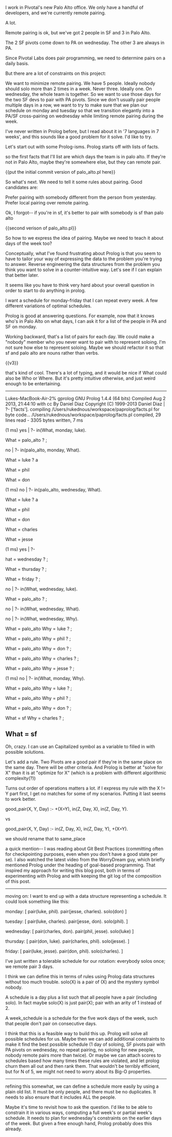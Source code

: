 I work in Pivotal's new Palo Alto office. We only have a handful of developers, and we're currently remote pairing.

A lot.

Remote pairing is ok, but we've got 2 people in SF and 3 in Palo Alto.

The 2 SF pivots come down to PA on wednesday. The other 3 are always in PA.

Since Pivotal Labs does pair programming, we need to determine pairs on a daily basis.

But there are a lot of constraints on this project:

We want to minimize remote pairing.
We have 5 people. Ideally nobody should solo more than 2 times in a week. Never three. Ideally one.
On wednesday, the whole team is together. So we want to use those days for the two SF devs to pair with PA pivots.
Since we don't usually pair people multiple days in a row, we want to try to make sure that we plan our schedule on monday and tuesday so that we transition elegantly into a PA/SF cross-pairing on wednesday while limiting remote pairing during the week.

I've never written in Prolog before, but I read about it in '7 languages in 7 weeks', and this sounds like a good problem for it solve. I'd like to try.

Let's start out with some Prolog-isms. Prolog starts off with lists of facts.

so the first facts that I'll list are which days the team is in palo alto. If they're not in Palo Alto, maybe they're somewhere else, but they can remote pair.

{{put the initial commit version of palo_alto.pl here}}

So what's next. We need to tell it some rules about pairing. Good candidates are:

Prefer pairing with somebody different from the person from yesterday.
Prefer local pairing over remote pairing.

Ok, I forgot-- if you're in sf, it's better to pair with somebody is sf than palo alto

{{second verison of palo_alto.pl}}

So how to we express the idea of pairing. Maybe we need to teach it about days of the week too?

Conceptually, what I've found frustrating about Prolog is that you seem to have to tailor your way of expressing the data to the problem you're trying to answer. Reverse engineering the data structures from the problem you think you want to solve in a counter-intuitive way. Let's see if I can explain that better later.

It seems like you have to think very hard about your overall question in order to start to do anything in prolog.

I want a schedule for monday-friday that I can repeat every week. A few different variations of optimal schedules.

Prolog is good at answering questions. For example, now that it knows who's in Palo Alto on what days, I can ask it for a list of the people in PA and SF on monday.

Working backward, that's a list of pairs for each day. We could make a "nobody" member who you never want to pair with to represent soloing. I'm not sure how else to represent soloing. Maybe we should refactor it so that sf and palo alto are nouns rather than verbs.

{{v3}}

that's kind of cool. There's a lot of typing, and it would be nice if What could also be Who or Where. But it's pretty intuitive otherwise, and just weird enough to be entertaining.

---
Lukes-MacBook-Air-2% gprolog
GNU Prolog 1.4.4 (64 bits)
Compiled Aug  2 2013, 21:44:10 with cc
By Daniel Diaz
Copyright (C) 1999-2013 Daniel Diaz
| ?- ['facts'].
compiling /Users/rukednous/workspace/paprolog/facts.pl for byte code...
/Users/rukednous/workspace/paprolog/facts.pl compiled, 29 lines read - 3305 bytes written, 7 ms

(1 ms) yes
| ?- in(What, monday, luke).

What = palo_alto ? ;

no
| ?- in(palo_alto, monday, What).

What = luke ? a

What = phil

What = don

(1 ms) no
| ?- in(palo_alto, wednesday, What).

What = luke ? a

What = phil

What = don

What = charles

What = jesse

(1 ms) yes
| ?-

hat = wednesday ? ;

What = thursday ? ;

What = friday ? ;

no
| ?- in(What, wednesday, luke).

What = palo_alto ? ;

no
| ?- in(What, wednesday, What).

no
| ?- in(What, wednesday, Why).

What = palo_alto
Why = luke ? ;

What = palo_alto
Why = phil ? ;

What = palo_alto
Why = don ? ;

What = palo_alto
Why = charles ? ;

What = palo_alto
Why = jesse ? ;

(1 ms) no
| ?- in(What, monday, Why).

What = palo_alto
Why = luke ? ;

What = palo_alto
Why = phil ? ;

What = palo_alto
Why = don ? ;

What = sf
Why = charles ? ;

What = sf
---

Oh, crazy. I can use an Capitalized symbol as a variable to filled in with possible solutions.

Let's add a rule. Two Pivots are a good pair if they're in the same place on the same day. There will be other criteria. And Prolog is better at "solve for X" than it is at "optimize for X" (which is a problem with different algorithmic complexity(?))

Turns out order of operations matters a lot. if I express my rule with the X != Y part first, I get no matches for some of my scenarios. Putting it last seems to work better.

good_pair(X, Y, Day) :- \+(X=Y), in(Z, Day, X), in(Z, Day, Y).

vs

good_pair(X, Y, Day) :- in(Z, Day, X), in(Z, Day, Y), \+(X=Y).


we should rename that to same_place

a quick mention-- I was reading about Git Best Practices (committing often for checkpointing purposes, even when you don't have a good state per se). I also watched the latest video from the WorryDream guy, which briefly mentioned Prolog under the heading of goal-based programming. That inspired my approach for writing this blog post, both in terms of experimenting with Prolog and with keeping the git log of the composition of this post.


---
moving on: I want to end up with a data structure representing a schedule. It could look something like this:

monday: [
  pair(luke, phil).
  pair(jesse, charles).
  solo(don)
]

tuesday: [
  pair(luke, charles).
  pair(jesse, don).
  solo(phil).
]

wednesday: [
  pair(charles, don).
  pair(phil, jesse).
  solo(luke)
]

thursday: [
  pair(don, luke).
  pair(charles, phil).
  solo(jesse).
]

friday: [
  pair(luke, jesse).
  pair(don, phil).
  solo(charles).
]

I've just written a tolerable schedule for our rotation: everybody solos once; we remote pair 3 days.

I think we can define this in terms of rules using Prolog data structures without too much trouble. solo(X) is a pair of (X) and the mystery symbol nobody.

A schedule is a day plus a list such that all people have a pair (including solo). In fact maybe solo(X) is just pair(X); pair with an arity of 1 instead of 2.

A week_schedule is a schedule for the five work days of the week, such that people don't pair on consecutive days.

I think that this is a feasible way to build this up. Prolog will solve all possible schedules for us. Maybe then we can add additional constraints to make it find the best possible schedule (1 day of soloing, SF pivots pair with PA pivots on wednesday, no repeat pairing, no soloing for new people, nobody remote pairs more than twice). Or maybe we can attach scores to schedules based how many times these rules are violated, and let prolog churn them all out and then rank them. That wouldn't be terribly efficient, but for N of 5, we might not need to worry about its Big-O properties.

---

refining this somewhat, we can define a schedule more easily by using a plain old list. It must be only people, and there must be no duplicates. It needs to also ensure that it includes ALL the people.

Maybe it's time to revisit how to ask the question. I'd like to be able to constrain it in various ways, computing a full week's or partial week's schedule. It needs to plan for wednesday's constraints on the earlier days of the week. But given a free enough hand, Prolog probably does this already.
